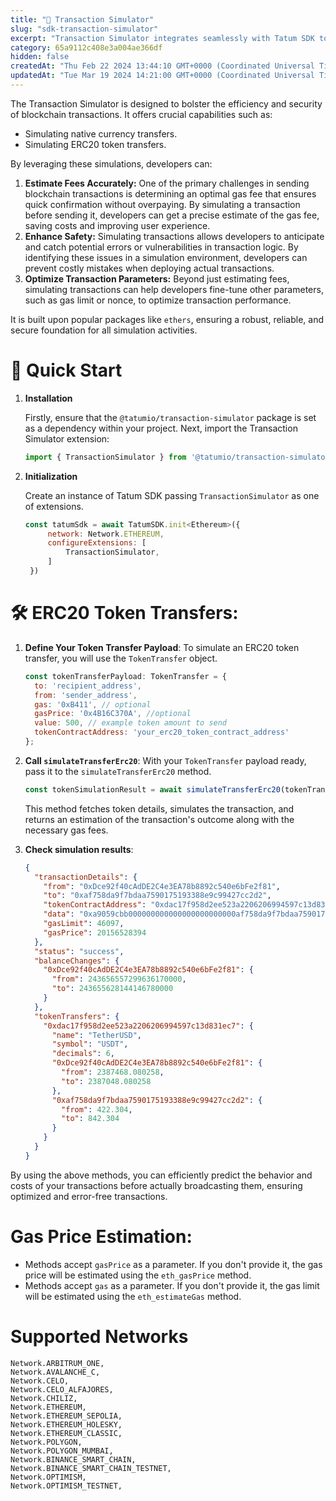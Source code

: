 ```yaml
---
title: "🧾 Transaction Simulator"
slug: "sdk-transaction-simulator"
excerpt: "Transaction Simulator integrates seamlessly with Tatum SDK to provide   transaction simulation capabilities for EVM-based blockchains."
category: 65a9112c408e3a004ae366df
hidden: false
createdAt: "Thu Feb 22 2024 13:44:10 GMT+0000 (Coordinated Universal Time)"
updatedAt: "Tue Mar 19 2024 14:21:00 GMT+0000 (Coordinated Universal Time)"
---
```

The Transaction Simulator is designed to bolster the efficiency and security of blockchain transactions. It offers crucial capabilities such as:

- Simulating native currency transfers.
- Simulating ERC20 token transfers.

By leveraging these simulations, developers can:

1. **Estimate Fees Accurately:** One of the primary challenges in sending blockchain transactions is determining an optimal gas fee that ensures quick confirmation without overpaying. By simulating a transaction before sending it, developers can get a precise estimate of the gas fee, saving costs and improving user experience.
2. **Enhance Safety:** Simulating transactions allows developers to anticipate and catch potential errors or vulnerabilities in transaction logic. By identifying these issues in a simulation environment, developers can prevent costly mistakes when deploying actual transactions.
3. **Optimize Transaction Parameters:** Beyond just estimating fees, simulating transactions can help developers fine-tune other parameters, such as gas limit or nonce, to optimize transaction performance.

It is built upon popular packages like `ethers`, ensuring a robust, reliable, and secure foundation for all simulation activities.

# 🚀 Quick Start

1. **Installation**

   Firstly, ensure that the `@tatumio/transaction-simulator` package is set as a dependency within your project. Next, import the Transaction Simulator extension:

   ```javascript
   import { TransactionSimulator } from '@tatumio/transaction-simulator';
   ```
2. **Initialization**

   Create an instance of Tatum SDK passing `TransactionSimulator` as one of extensions.

   ```javascript
   const tatumSdk = await TatumSDK.init<Ethereum>({
        network: Network.ETHEREUM,
        configureExtensions: [
            TransactionSimulator,
        ]
    })
   ```

# 🛠️ ERC20 Token Transfers:

1. **Define Your Token Transfer Payload**: To simulate an ERC20 token transfer, you will use the `TokenTransfer` object.

   ```javascript
   const tokenTransferPayload: TokenTransfer = {
     to: 'recipient_address',
     from: 'sender_address',
     gas: '0xB411', // optional
     gasPrice: '0x4B16C370A', //optional
     value: 500, // example token amount to send
     tokenContractAddress: 'your_erc20_token_contract_address'
   };
   ```
2. **Call `simulateTransferErc20`**: With your `TokenTransfer` payload ready, pass it to the `simulateTransferErc20` method.

   ```javascript
   const tokenSimulationResult = await simulateTransferErc20(tokenTransferPayload);
   ```

   This method fetches token details, simulates the transaction, and returns an estimation of the transaction's outcome along with the necessary gas fees.
3. **Check simulation results**:

   ```json
   {
     "transactionDetails": {
       "from": "0xDce92f40cAdDE2C4e3EA78b8892c540e6bFe2f81",
       "to": "0xaf758da9f7bdaa7590175193388e9c99427cc2d2",
       "tokenContractAddress": "0xdac17f958d2ee523a2206206994597c13d831ec7",
       "data": "0xa9059cbb000000000000000000000000af758da9f7bdaa7590175193388e9c99427cc2d2000000000000000000000000000000000000000000000000000000001908b100",
       "gasLimit": 46097,
       "gasPrice": 20156528394
     },
     "status": "success",
     "balanceChanges": {
       "0xDce92f40cAdDE2C4e3EA78b8892c540e6bFe2f81": {
         "from": 243656557299636170000,
         "to": 243655628144146780000
       }
     },
     "tokenTransfers": {
       "0xdac17f958d2ee523a2206206994597c13d831ec7": {
         "name": "TetherUSD",
         "symbol": "USDT",
         "decimals": 6,
         "0xDce92f40cAdDE2C4e3EA78b8892c540e6bFe2f81": {
           "from": 2387468.080258,
           "to": 2387048.080258
         },
         "0xaf758da9f7bdaa7590175193388e9c99427cc2d2": {
           "from": 422.304,
           "to": 842.304
         }
       }
     }
   }
   ```

By using the above methods, you can efficiently predict the behavior and costs of your transactions before actually broadcasting them, ensuring optimized and error-free transactions.

# Gas Price Estimation:

- Methods accept `gasPrice` as a parameter. If you don't provide it, the gas price will be estimated using the `eth_gasPrice` method.
- Methods accept `gas` as a parameter. If you don't provide it, the gas limit will be estimated using the `eth_estimateGas` method.

# Supported Networks

```
Network.ARBITRUM_ONE,
Network.AVALANCHE_C,
Network.CELO,
Network.CELO_ALFAJORES,
Network.CHILIZ,
Network.ETHEREUM,
Network.ETHEREUM_SEPOLIA,
Network.ETHEREUM_HOLESKY,
Network.ETHEREUM_CLASSIC,
Network.POLYGON,
Network.POLYGON_MUMBAI,
Network.BINANCE_SMART_CHAIN,
Network.BINANCE_SMART_CHAIN_TESTNET,
Network.OPTIMISM,
Network.OPTIMISM_TESTNET,
```
